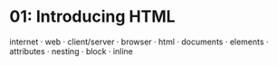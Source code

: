 # 01: Introducing HTML

internet · web · client/server · browser · html · documents · elements · attributes · nesting · block · inline